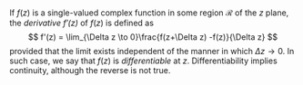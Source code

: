 If $f(z)$ is a single-valued complex function in some region $\mathcal{R}$ of the $z$ plane, the _derivative $f'(z)$_ of $f(z)$ is defined as
$$
f'(z) = \lim_{\Delta z \to 0}\frac{f(z+\Delta z) -f(z)}{\Delta z}
$$
provided that the limit exists independent of the manner in which $\Delta z \to 0$. In such case, we say that $f(z)$ is _differentiable_ at $z$. Differentiability implies continuity, although the reverse is not true.